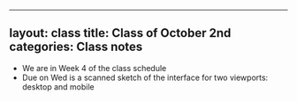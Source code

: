 
---
layout: class
title:  Class of October 2nd
categories: Class notes
---

- We are in Week 4 of the class schedule
- Due on Wed is a scanned sketch of the interface for two viewports: desktop and mobile
